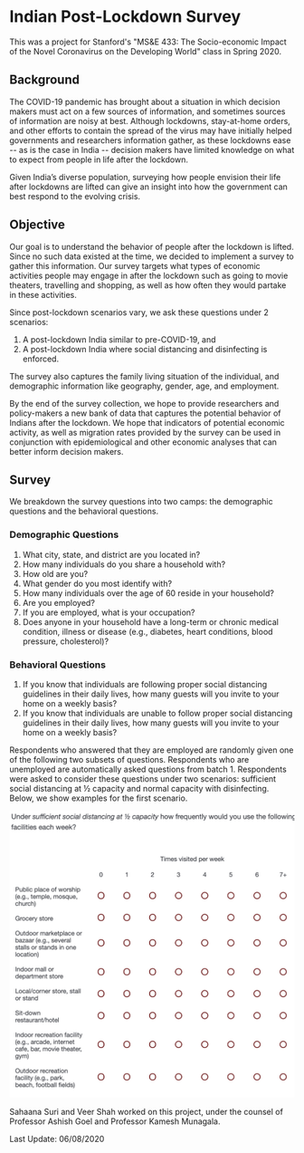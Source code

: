 # Indian Post-Lockdown Survey

This was a project for Stanford's "MS&E 433: The Socio-economic Impact of the Novel Coronavirus on the Developing World" class in Spring 2020.

## Background
The COVID-19 pandemic has brought about a situation in which decision makers must act on a few sources of information, and sometimes sources of information are noisy at best. Although lockdowns, stay-at-home orders, and other efforts to contain the spread of the virus may have initially helped governments and researchers information gather, as these lockdowns ease -- as is the case in India -- decision makers have limited knowledge on what to expect from people in life after the lockdown.

Given India’s diverse population, surveying how people envision their life after lockdowns are lifted can give an insight into how the government can best respond to the evolving crisis. 

## Objective
Our goal is to understand the behavior of people after the lockdown is lifted. Since no such data existed at the time, we decided to implement a survey to gather this information. Our survey targets what types of economic activities people may engage in after the lockdown such as going to movie theaters, travelling and shopping, as well as how often they would partake in these activities. 

Since post-lockdown scenarios vary, we ask these questions under 2 scenarios:
1. A post-lockdown India similar to pre-COVID-19, and 
2. A post-lockdown India where social distancing and disinfecting is enforced. 

The survey also captures the family living situation of the individual, and demographic information like geography, gender, age, and employment.

By the end of the survey collection, we hope to provide researchers and policy-makers a new bank of data that captures the potential behavior of Indians after the lockdown. We hope that indicators of potential economic activity, as well as migration rates provided by the survey can be used in conjunction with epidemiological and other economic analyses that can better inform decision makers.

## Survey
We breakdown the survey questions into two camps: the demographic questions and the behavioral questions.

### Demographic Questions
1. What city, state, and district are you located in?  
2. How many individuals do you share a household with?
3. How old are you?
4. What gender do you most identify with?
5. How many individuals over the age of 60 reside in your household?
5. Are you employed?
6. If you are employed, what is your occupation?
7. Does anyone in your household have a long-term or chronic medical condition, illness or disease (e.g., diabetes, heart conditions, blood pressure, cholesterol)? 

### Behavioral Questions
1. If you know that individuals are following proper social distancing guidelines in their daily lives, how many guests will you invite to your home on a weekly basis?
2. If you know that individuals are unable to follow proper social distancing guidelines in their daily lives, how many guests will you invite to your home on a weekly basis?

Respondents who answered that they are employed are randomly given one of the following two subsets of questions. Respondents who are unemployed are automatically asked questions from batch 1. Respondents were asked to consider these questions under two scenarios:  sufficient social distancing at ½ capacity and normal capacity with disinfecting. Below, we show examples for the first scenario. 

![Alt text](/images/batch1.png?raw=true "Title")

Sahaana Suri and Veer Shah worked on this project, under the counsel of Professor Ashish Goel and Professor Kamesh Munagala.


Last Update: 06/08/2020
